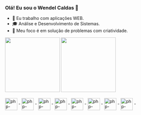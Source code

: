 ### Olá! Eu sou o Wendel Caldas 👋

- 🔭 Eu trabalho com aplicações WEB.
- 🎓 Análise e Desenvolvimento de Sistemas.
- 💬 Meu foco é em solução de problemas com criatividade.

<div>
  <a>
  <img height="180em" src="https://github-readme-stats.vercel.app/api?username=wendelcaldas&show_icons=true&bg_color=00000000"/> 
  <img height="180em" src="https://github-readme-stats.vercel.app/api/top-langs/?username=wendelcaldas&size_weight=0.5&count_weight=0.5&bg_color=00000000"/>
</div>

<div style="display: inline-block; "><br>
    <img align="center" alt="php-wen" height="40" width="40" src="https://cdn.jsdelivr.net/gh/devicons/devicon/icons/php/php-plain.svg"/> -
    <img align="center" alt="php-wen" height="40" width="40" src="https://cdn.jsdelivr.net/gh/devicons/devicon/icons/laravel/laravel-plain-wordmark.svg" /> -
    <img align="center" alt="php-wen" height="40" width="40" src="https://cdn.jsdelivr.net/gh/devicons/devicon/icons/javascript/javascript-original.svg"/> -
    <img align="center" alt="php-wen" height="40" width="40" src="https://cdn.jsdelivr.net/gh/devicons/devicon/icons/jquery/jquery-plain-wordmark.svg" /> -
    <img align="center" alt="php-wen" height="40" width="40" src="https://cdn.jsdelivr.net/gh/devicons/devicon/icons/html5/html5-original.svg" /> -
    <img align="center" alt="php-wen" height="40" width="40" src="https://cdn.jsdelivr.net/gh/devicons/devicon/icons/css3/css3-original.svg" /> -
    <img align="center" alt="php-wen" height="40" width="40" src="https://cdn.jsdelivr.net/gh/devicons/devicon/icons/bootstrap/bootstrap-original.svg" /> -
    <img align="center" alt="php-wen" height="40" width="40" src="https://cdn.jsdelivr.net/gh/devicons/devicon/icons/mysql/mysql-plain-wordmark.svg" /> -
</div>

##

